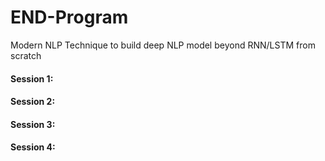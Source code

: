 # END-Program
Modern NLP Technique to build deep NLP model beyond RNN/LSTM from scratch

#### Session 1: <br>
#### Session 2: <br>
#### Session 3: <br>
#### Session 4: <br>
